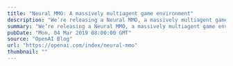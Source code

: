 ```yaml
---
title: "Neural MMO: A massively multiagent game environment"
description: "We’re releasing a Neural MMO, a massively multiagent game environment for reinforcement learning agents. Our platform supports a large, variable number of agents within a persistent and open-ended task. The inclusion of many agents and species leads to better exploration, divergent niche formation, and greater overall competence."
summary: "We’re releasing a Neural MMO, a massively multiagent game environment for reinforcement learning agents. Our platform supports a large, variable number of agents within a persistent and open-ended task. The inclusion of many agents and species leads to better exploration, divergent niche formation, and greater overall competence."
pubDate: "Mon, 04 Mar 2019 08:00:00 GMT"
source: "OpenAI Blog"
url: "https://openai.com/index/neural-mmo"
thumbnail: ""
---
```


